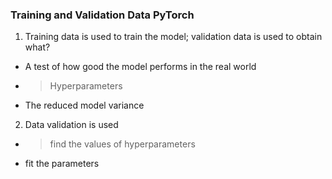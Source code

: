 ### Training and Validation Data PyTorch

1. Training data is used to train the model; validation data is used to obtain what?

- A test of how good the model performs in the real world 
- >Hyperparameters
- The reduced model variance 

2. Data validation  is used 

- >find the values of hyperparameters 
- fit the parameters 